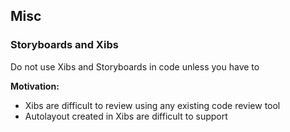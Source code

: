 
## Misc

### Storyboards and Xibs

Do not use Xibs and Storyboards in code unless you have to

**Motivation:**
- Xibs are difficult to review using any existing code review tool
- Autolayout created in Xibs are difficult to support